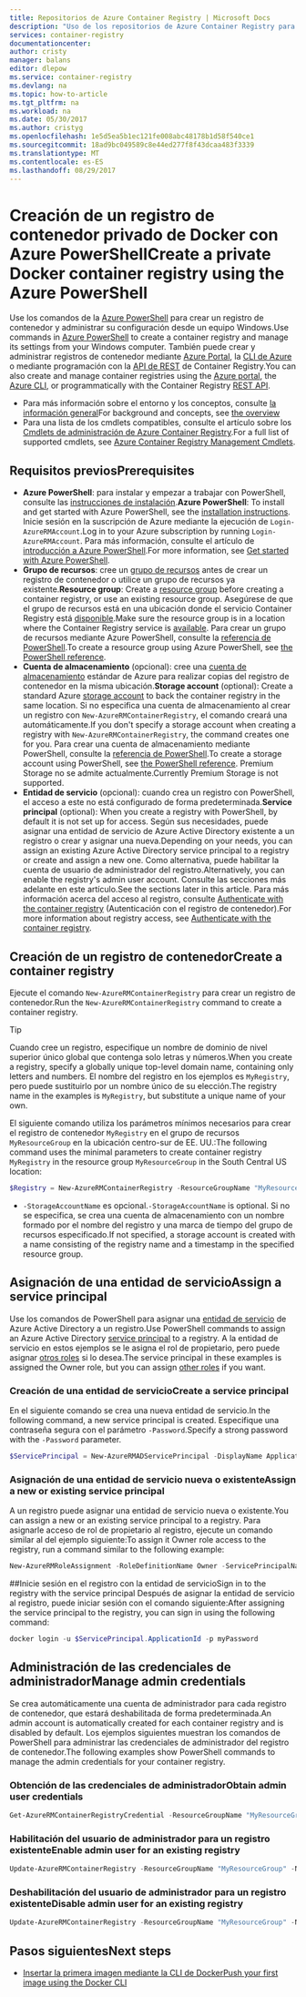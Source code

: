 ```yaml
---
title: Repositorios de Azure Container Registry | Microsoft Docs
description: "Uso de los repositorios de Azure Container Registry para imágenes de Docker"
services: container-registry
documentationcenter: 
author: cristy
manager: balans
editor: dlepow
ms.service: container-registry
ms.devlang: na
ms.topic: how-to-article
ms.tgt_pltfrm: na
ms.workload: na
ms.date: 05/30/2017
ms.author: cristyg
ms.openlocfilehash: 1e5d5ea5b1ec121fe008abc48178b1d58f540ce1
ms.sourcegitcommit: 18ad9bc049589c8e44ed277f8f43dcaa483f3339
ms.translationtype: MT
ms.contentlocale: es-ES
ms.lasthandoff: 08/29/2017
---
```

# <a name="create-a-private-docker-container-registry-using-the-azure-powershell"></a><span data-ttu-id="bca3a-103">Creación de un registro de contenedor privado de Docker con Azure PowerShell</span><span class="sxs-lookup"><span data-stu-id="bca3a-103">Create a private Docker container registry using the Azure PowerShell</span></span>
<span data-ttu-id="bca3a-104">Use los comandos de la [Azure PowerShell](https://docs.microsoft.com/en-us/powershell/azure/overview) para crear un registro de contenedor y administrar su configuración desde un equipo Windows.</span><span class="sxs-lookup"><span data-stu-id="bca3a-104">Use commands in [Azure PowerShell](https://docs.microsoft.com/en-us/powershell/azure/overview) to create a container registry and manage its settings from your Windows computer.</span></span> <span data-ttu-id="bca3a-105">También puede crear y administrar registros de contenedor mediante [Azure Portal](container-registry-get-started-portal.md), la [CLI de Azure](container-registry-get-started-azure-cli.md) o mediante programación con la [API de REST](https://go.microsoft.com/fwlink/p/?linkid=834376) de Container Registry.</span><span class="sxs-lookup"><span data-stu-id="bca3a-105">You can also create and manage container registries using the [Azure portal](container-registry-get-started-portal.md), the [Azure CLI](container-registry-get-started-azure-cli.md), or programmatically with the Container Registry [REST API](https://go.microsoft.com/fwlink/p/?linkid=834376).</span></span>


* <span data-ttu-id="bca3a-106">Para más información sobre el entorno y los conceptos, consulte [la información general](container-registry-intro.md)</span><span class="sxs-lookup"><span data-stu-id="bca3a-106">For background and concepts, see [the overview](container-registry-intro.md)</span></span>
* <span data-ttu-id="bca3a-107">Para una lista de los cmdlets compatibles, consulte el artículo sobre los [Cmdlets de administración de Azure Container Registry](https://docs.microsoft.com/en-us/powershell/module/azurerm.containerregistry/).</span><span class="sxs-lookup"><span data-stu-id="bca3a-107">For a full list of supported cmdlets, see [Azure Container Registry Management Cmdlets](https://docs.microsoft.com/en-us/powershell/module/azurerm.containerregistry/).</span></span>


## <a name="prerequisites"></a><span data-ttu-id="bca3a-108">Requisitos previos</span><span class="sxs-lookup"><span data-stu-id="bca3a-108">Prerequisites</span></span>
* <span data-ttu-id="bca3a-109">**Azure PowerShell**: para instalar y empezar a trabajar con PowerShell, consulte las [instrucciones de instalación](https://docs.microsoft.com/en-us/powershell/azure/install-azurerm-ps).</span><span class="sxs-lookup"><span data-stu-id="bca3a-109">**Azure PowerShell**: To install and get started with Azure PowerShell, see the [installation instructions](https://docs.microsoft.com/en-us/powershell/azure/install-azurerm-ps).</span></span> <span data-ttu-id="bca3a-110">Inicie sesión en la suscripción de Azure mediante la ejecución de `Login-AzureRMAccount`.</span><span class="sxs-lookup"><span data-stu-id="bca3a-110">Log in to your Azure subscription by running `Login-AzureRMAccount`.</span></span> <span data-ttu-id="bca3a-111">Para más información, consulte el artículo de [introducción a Azure PowerShell](https://docs.microsoft.com/en-us/powershell/azure/get-started-azurep).</span><span class="sxs-lookup"><span data-stu-id="bca3a-111">For more information, see [Get started with Azure PowerShell](https://docs.microsoft.com/en-us/powershell/azure/get-started-azurep).</span></span>
* <span data-ttu-id="bca3a-112">**Grupo de recursos**: cree un [grupo de recursos](../azure-resource-manager/resource-group-overview.md#resource-groups) antes de crear un registro de contenedor o utilice un grupo de recursos ya existente.</span><span class="sxs-lookup"><span data-stu-id="bca3a-112">**Resource group**: Create a [resource group](../azure-resource-manager/resource-group-overview.md#resource-groups) before creating a container registry, or use an existing resource group.</span></span> <span data-ttu-id="bca3a-113">Asegúrese de que el grupo de recursos está en una ubicación donde el servicio Container Registry está [disponible](https://azure.microsoft.com/regions/services/).</span><span class="sxs-lookup"><span data-stu-id="bca3a-113">Make sure the resource group is in a location where the Container Registry service is [available](https://azure.microsoft.com/regions/services/).</span></span> <span data-ttu-id="bca3a-114">Para crear un grupo de recursos mediante Azure PowerShell, consulte la [referencia de PowerShell](https://docs.microsoft.com/en-us/powershell/azure/get-started-azureps#create-a-resource-group).</span><span class="sxs-lookup"><span data-stu-id="bca3a-114">To create a resource group using Azure PowerShell, see [the PowerShell reference](https://docs.microsoft.com/en-us/powershell/azure/get-started-azureps#create-a-resource-group).</span></span>
* <span data-ttu-id="bca3a-115">**Cuenta de almacenamiento** (opcional): cree una [cuenta de almacenamiento](../storage/common/storage-introduction.md) estándar de Azure para realizar copias del registro de contenedor en la misma ubicación.</span><span class="sxs-lookup"><span data-stu-id="bca3a-115">**Storage account** (optional): Create a standard Azure [storage account](../storage/common/storage-introduction.md) to back the container registry in the same location.</span></span> <span data-ttu-id="bca3a-116">Si no especifica una cuenta de almacenamiento al crear un registro con `New-AzureRMContainerRegistry`, el comando creará una automáticamente.</span><span class="sxs-lookup"><span data-stu-id="bca3a-116">If you don't specify a storage account when creating a registry with `New-AzureRMContainerRegistry`, the command creates one for you.</span></span> <span data-ttu-id="bca3a-117">Para crear una cuenta de almacenamiento mediante PowerShell, consulte la [referencia de PowerShell](https://docs.microsoft.com/en-us/powershell/module/azure/new-azurestorageaccount).</span><span class="sxs-lookup"><span data-stu-id="bca3a-117">To create a storage account using PowerShell, see [the PowerShell reference](https://docs.microsoft.com/en-us/powershell/module/azure/new-azurestorageaccount).</span></span> <span data-ttu-id="bca3a-118">Premium Storage no se admite actualmente.</span><span class="sxs-lookup"><span data-stu-id="bca3a-118">Currently Premium Storage is not supported.</span></span>
* <span data-ttu-id="bca3a-119">**Entidad de servicio** (opcional): cuando crea un registro con PowerShell, el acceso a este no está configurado de forma predeterminada.</span><span class="sxs-lookup"><span data-stu-id="bca3a-119">**Service principal** (optional): When you create a registry with PowerShell, by default it is not set up for access.</span></span> <span data-ttu-id="bca3a-120">Según sus necesidades, puede asignar una entidad de servicio de Azure Active Directory existente a un registro o crear y asignar una nueva.</span><span class="sxs-lookup"><span data-stu-id="bca3a-120">Depending on your needs, you can assign an existing Azure Active Directory service principal to a registry or create and assign a new one.</span></span> <span data-ttu-id="bca3a-121">Como alternativa, puede habilitar la cuenta de usuario de administrador del registro.</span><span class="sxs-lookup"><span data-stu-id="bca3a-121">Alternatively, you can enable the registry's admin user account.</span></span> <span data-ttu-id="bca3a-122">Consulte las secciones más adelante en este artículo.</span><span class="sxs-lookup"><span data-stu-id="bca3a-122">See the sections later in this article.</span></span> <span data-ttu-id="bca3a-123">Para más información acerca del acceso al registro, consulte [Authenticate with the container registry](container-registry-authentication.md) (Autenticación con el registro de contenedor).</span><span class="sxs-lookup"><span data-stu-id="bca3a-123">For more information about registry access, see [Authenticate with the container registry](container-registry-authentication.md).</span></span>

## <a name="create-a-container-registry"></a><span data-ttu-id="bca3a-124">Creación de un registro de contenedor</span><span class="sxs-lookup"><span data-stu-id="bca3a-124">Create a container registry</span></span>
<span data-ttu-id="bca3a-125">Ejecute el comando `New-AzureRMContainerRegistry` para crear un registro de contenedor.</span><span class="sxs-lookup"><span data-stu-id="bca3a-125">Run the `New-AzureRMContainerRegistry` command to create a container registry.</span></span>

> [!TIP]
> <span data-ttu-id="bca3a-126">Cuando cree un registro, especifique un nombre de dominio de nivel superior único global que contenga solo letras y números.</span><span class="sxs-lookup"><span data-stu-id="bca3a-126">When you create a registry, specify a globally unique top-level domain name, containing only letters and numbers.</span></span> <span data-ttu-id="bca3a-127">El nombre del registro en los ejemplos es `MyRegistry`, pero puede sustituirlo por un nombre único de su elección.</span><span class="sxs-lookup"><span data-stu-id="bca3a-127">The registry name in the examples is `MyRegistry`, but substitute a unique name of your own.</span></span>
>
>

<span data-ttu-id="bca3a-128">El siguiente comando utiliza los parámetros mínimos necesarios para crear el registro de contenedor `MyRegistry` en el grupo de recursos `MyResourceGroup` en la ubicación centro-sur de EE. UU.:</span><span class="sxs-lookup"><span data-stu-id="bca3a-128">The following command uses the minimal parameters to create container registry `MyRegistry` in the resource group `MyResourceGroup` in the South Central US location:</span></span>

```PowerShell
$Registry = New-AzureRMContainerRegistry -ResourceGroupName "MyResourceGroup" -Name "MyRegistry"
```

* <span data-ttu-id="bca3a-129">`-StorageAccountName` es opcional.</span><span class="sxs-lookup"><span data-stu-id="bca3a-129">`-StorageAccountName` is optional.</span></span> <span data-ttu-id="bca3a-130">Si no se especifica, se crea una cuenta de almacenamiento con un nombre formado por el nombre del registro y una marca de tiempo del grupo de recursos especificado.</span><span class="sxs-lookup"><span data-stu-id="bca3a-130">If not specified, a storage account is created with a name consisting of the registry name and a timestamp in the specified resource group.</span></span>

## <a name="assign-a-service-principal"></a><span data-ttu-id="bca3a-131">Asignación de una entidad de servicio</span><span class="sxs-lookup"><span data-stu-id="bca3a-131">Assign a service principal</span></span>
<span data-ttu-id="bca3a-132">Use los comandos de PowerShell para asignar una [entidad de servicio](../azure-resource-manager/resource-group-authenticate-service-principal.md) de Azure Active Directory a un registro.</span><span class="sxs-lookup"><span data-stu-id="bca3a-132">Use PowerShell commands to assign an Azure Active Directory [service principal](../azure-resource-manager/resource-group-authenticate-service-principal.md) to a registry.</span></span> <span data-ttu-id="bca3a-133">A la entidad de servicio en estos ejemplos se le asigna el rol de propietario, pero puede asignar [otros roles](../active-directory/role-based-access-control-configure.md) si lo desea.</span><span class="sxs-lookup"><span data-stu-id="bca3a-133">The service principal in these examples is assigned the Owner role, but you can assign [other roles](../active-directory/role-based-access-control-configure.md) if you want.</span></span>

### <a name="create-a-service-principal"></a><span data-ttu-id="bca3a-134">Creación de una entidad de servicio</span><span class="sxs-lookup"><span data-stu-id="bca3a-134">Create a service principal</span></span>
<span data-ttu-id="bca3a-135">En el siguiente comando se crea una nueva entidad de servicio.</span><span class="sxs-lookup"><span data-stu-id="bca3a-135">In the following command, a new service principal is created.</span></span> <span data-ttu-id="bca3a-136">Especifique una contraseña segura con el parámetro `-Password`.</span><span class="sxs-lookup"><span data-stu-id="bca3a-136">Specify a strong password with the `-Password` parameter.</span></span>

```PowerShell
$ServicePrincipal = New-AzureRMADServicePrincipal -DisplayName ApplicationDisplayName -Password "MyPassword"
```

### <a name="assign-a-new-or-existing-service-principal"></a><span data-ttu-id="bca3a-137">Asignación de una entidad de servicio nueva o existente</span><span class="sxs-lookup"><span data-stu-id="bca3a-137">Assign a new or existing service principal</span></span>
<span data-ttu-id="bca3a-138">A un registro puede asignar una entidad de servicio nueva o existente.</span><span class="sxs-lookup"><span data-stu-id="bca3a-138">You can assign a new or an existing service principal to a registry.</span></span> <span data-ttu-id="bca3a-139">Para asignarle acceso de rol de propietario al registro, ejecute un comando similar al del ejemplo siguiente:</span><span class="sxs-lookup"><span data-stu-id="bca3a-139">To assign it Owner role access to the registry, run a command similar to the following example:</span></span>

```PowerShell
New-AzureRMRoleAssignment -RoleDefinitionName Owner -ServicePrincipalName $ServicePrincipal.ApplicationId -Scope $Registry.Id
```

##<a name="sign-in-to-the-registry-with-the-service-principal"></a><span data-ttu-id="bca3a-140">Inicie sesión en el registro con la entidad de servicio</span><span class="sxs-lookup"><span data-stu-id="bca3a-140">Sign in to the registry with the service principal</span></span>
<span data-ttu-id="bca3a-141">Después de asignar la entidad de servicio al registro, puede iniciar sesión con el comando siguiente:</span><span class="sxs-lookup"><span data-stu-id="bca3a-141">After assigning the service principal to the registry, you can sign in using the following command:</span></span>

```PowerShell
docker login -u $ServicePrincipal.ApplicationId -p myPassword
```

## <a name="manage-admin-credentials"></a><span data-ttu-id="bca3a-142">Administración de las credenciales de administrador</span><span class="sxs-lookup"><span data-stu-id="bca3a-142">Manage admin credentials</span></span>
<span data-ttu-id="bca3a-143">Se crea automáticamente una cuenta de administrador para cada registro de contenedor, que estará deshabilitada de forma predeterminada.</span><span class="sxs-lookup"><span data-stu-id="bca3a-143">An admin account is automatically created for each container registry and is disabled by default.</span></span> <span data-ttu-id="bca3a-144">Los ejemplos siguientes muestran los comandos de PowerShell para administrar las credenciales de administrador del registro de contenedor.</span><span class="sxs-lookup"><span data-stu-id="bca3a-144">The following examples show PowerShell commands to manage the admin credentials for your container registry.</span></span>

### <a name="obtain-admin-user-credentials"></a><span data-ttu-id="bca3a-145">Obtención de las credenciales de administrador</span><span class="sxs-lookup"><span data-stu-id="bca3a-145">Obtain admin user credentials</span></span>
```PowerShell
Get-AzureRMContainerRegistryCredential -ResourceGroupName "MyResourceGroup" -Name "MyRegistry"
```

### <a name="enable-admin-user-for-an-existing-registry"></a><span data-ttu-id="bca3a-146">Habilitación del usuario de administrador para un registro existente</span><span class="sxs-lookup"><span data-stu-id="bca3a-146">Enable admin user for an existing registry</span></span>
```PowerShell
Update-AzureRMContainerRegistry -ResourceGroupName "MyResourceGroup" -Name "MyRegistry" -EnableAdminUser
```

### <a name="disable-admin-user-for-an-existing-registry"></a><span data-ttu-id="bca3a-147">Deshabilitación del usuario de administrador para un registro existente</span><span class="sxs-lookup"><span data-stu-id="bca3a-147">Disable admin user for an existing registry</span></span>
```PowerShell
Update-AzureRMContainerRegistry -ResourceGroupName "MyResourceGroup" -Name "MyRegistry" -DisableAdminUser
```

## <a name="next-steps"></a><span data-ttu-id="bca3a-148">Pasos siguientes</span><span class="sxs-lookup"><span data-stu-id="bca3a-148">Next steps</span></span>
* [<span data-ttu-id="bca3a-149">Insertar la primera imagen mediante la CLI de Docker</span><span class="sxs-lookup"><span data-stu-id="bca3a-149">Push your first image using the Docker CLI</span></span>](container-registry-get-started-docker-cli.md)
